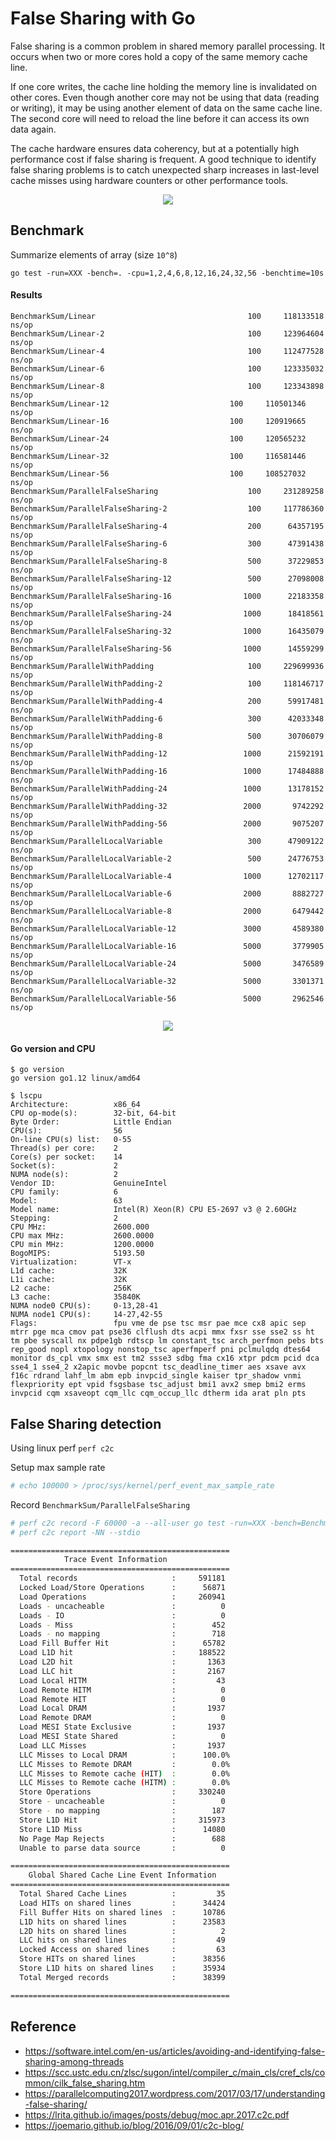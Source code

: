 # False Sharing with Go

False sharing is a common problem in shared memory parallel processing. It occurs when two or more cores hold a copy of the same memory cache line.

If one core writes, the cache line holding the memory line is invalidated on other cores. Even though another core may not be using that data (reading or writing), it may be using another element of data on the same cache line. The second core will need to reload the line before it can access its own data again.

The cache hardware ensures data coherency, but at a potentially high performance cost if false sharing is frequent. A good technique to identify false sharing problems is to catch unexpected sharp increases in last-level cache misses using hardware counters or other performance tools.

<p align="center"><img src="https://github.com/furdarius/gofalsesharing/blob/master/schema.svg"></p>

## Benchmark
Summarize elements of array (size `10^8`)

```
go test -run=XXX -bench=. -cpu=1,2,4,6,8,12,16,24,32,56 -benchtime=10s
```
#### Results
```
BenchmarkSum/Linear            	                     100	 118133518 ns/op
BenchmarkSum/Linear-2          	                     100	 123964604 ns/op
BenchmarkSum/Linear-4          	                     100	 112477528 ns/op
BenchmarkSum/Linear-6          	                     100	 123335032 ns/op
BenchmarkSum/Linear-8          	                     100	 123343898 ns/op
BenchmarkSum/Linear-12          	             100	 110501346 ns/op
BenchmarkSum/Linear-16          	             100	 120919665 ns/op
BenchmarkSum/Linear-24          	             100	 120565232 ns/op
BenchmarkSum/Linear-32          	             100	 116581446 ns/op
BenchmarkSum/Linear-56          	             100	 108527032 ns/op
BenchmarkSum/ParallelFalseSharing            	     100	 231289258 ns/op
BenchmarkSum/ParallelFalseSharing-2          	     100	 117786360 ns/op
BenchmarkSum/ParallelFalseSharing-4          	     200	  64357195 ns/op
BenchmarkSum/ParallelFalseSharing-6          	     300	  47391438 ns/op
BenchmarkSum/ParallelFalseSharing-8          	     500	  37229853 ns/op
BenchmarkSum/ParallelFalseSharing-12         	     500	  27098008 ns/op
BenchmarkSum/ParallelFalseSharing-16         	    1000	  22183358 ns/op
BenchmarkSum/ParallelFalseSharing-24         	    1000	  18418561 ns/op
BenchmarkSum/ParallelFalseSharing-32         	    1000	  16435079 ns/op
BenchmarkSum/ParallelFalseSharing-56         	    1000	  14559299 ns/op
BenchmarkSum/ParallelWithPadding             	     100	 229699936 ns/op
BenchmarkSum/ParallelWithPadding-2           	     100	 118146717 ns/op
BenchmarkSum/ParallelWithPadding-4           	     200	  59917481 ns/op
BenchmarkSum/ParallelWithPadding-6           	     300	  42033348 ns/op
BenchmarkSum/ParallelWithPadding-8           	     500	  30706079 ns/op
BenchmarkSum/ParallelWithPadding-12          	    1000	  21592191 ns/op
BenchmarkSum/ParallelWithPadding-16          	    1000	  17484888 ns/op
BenchmarkSum/ParallelWithPadding-24          	    1000	  13178152 ns/op
BenchmarkSum/ParallelWithPadding-32          	    2000	   9742292 ns/op
BenchmarkSum/ParallelWithPadding-56          	    2000	   9075207 ns/op
BenchmarkSum/ParallelLocalVariable            	     300	  47909122 ns/op
BenchmarkSum/ParallelLocalVariable-2          	     500	  24776753 ns/op
BenchmarkSum/ParallelLocalVariable-4          	    1000	  12702117 ns/op
BenchmarkSum/ParallelLocalVariable-6          	    2000	   8882727 ns/op
BenchmarkSum/ParallelLocalVariable-8          	    2000	   6479442 ns/op
BenchmarkSum/ParallelLocalVariable-12         	    3000	   4589380 ns/op
BenchmarkSum/ParallelLocalVariable-16         	    5000	   3779905 ns/op
BenchmarkSum/ParallelLocalVariable-24         	    5000	   3476589 ns/op
BenchmarkSum/ParallelLocalVariable-32         	    5000	   3301371 ns/op
BenchmarkSum/ParallelLocalVariable-56         	    5000	   2962546 ns/op
```

<p align="center"><img src="https://docs.google.com/spreadsheets/d/e/2PACX-1vQH4D2eONdwx-z3joRZyTQjcI_mtvMQ0OJds81MY27k4J5HAFjv257Zgf1EfoyQT6qd0HraIbRP-hF0/pubchart?oid=1182271586&format=image"></p>

#### Go version and CPU
```
$ go version
go version go1.12 linux/amd64

$ lscpu 
Architecture:          x86_64
CPU op-mode(s):        32-bit, 64-bit
Byte Order:            Little Endian
CPU(s):                56
On-line CPU(s) list:   0-55
Thread(s) per core:    2
Core(s) per socket:    14
Socket(s):             2
NUMA node(s):          2
Vendor ID:             GenuineIntel
CPU family:            6
Model:                 63
Model name:            Intel(R) Xeon(R) CPU E5-2697 v3 @ 2.60GHz
Stepping:              2
CPU MHz:               2600.000
CPU max MHz:           2600.0000
CPU min MHz:           1200.0000
BogoMIPS:              5193.50
Virtualization:        VT-x
L1d cache:             32K
L1i cache:             32K
L2 cache:              256K
L3 cache:              35840K
NUMA node0 CPU(s):     0-13,28-41
NUMA node1 CPU(s):     14-27,42-55
Flags:                 fpu vme de pse tsc msr pae mce cx8 apic sep mtrr pge mca cmov pat pse36 clflush dts acpi mmx fxsr sse sse2 ss ht tm pbe syscall nx pdpe1gb rdtscp lm constant_tsc arch_perfmon pebs bts rep_good nopl xtopology nonstop_tsc aperfmperf pni pclmulqdq dtes64 monitor ds_cpl vmx smx est tm2 ssse3 sdbg fma cx16 xtpr pdcm pcid dca sse4_1 sse4_2 x2apic movbe popcnt tsc_deadline_timer aes xsave avx f16c rdrand lahf_lm abm epb invpcid_single kaiser tpr_shadow vnmi flexpriority ept vpid fsgsbase tsc_adjust bmi1 avx2 smep bmi2 erms invpcid cqm xsaveopt cqm_llc cqm_occup_llc dtherm ida arat pln pts
```

## False Sharing detection
Using linux perf `perf c2c`

Setup max sample rate
```bash 
# echo 100000 > /proc/sys/kernel/perf_event_max_sample_rate
```
Record `BenchmarkSum/ParallelFalseSharing`
```bash
# perf c2c record -F 60000 -a --all-user go test -run=XXX -bench=BenchmarkSum/ParallelFalseSharing -cpu=4 -benchtime=5s
# perf c2c report -NN --stdio

=================================================
            Trace Event Information              
=================================================
  Total records                     :     591181
  Locked Load/Store Operations      :      56871
  Load Operations                   :     260941
  Loads - uncacheable               :          0
  Loads - IO                        :          0
  Loads - Miss                      :        452
  Loads - no mapping                :        718
  Load Fill Buffer Hit              :      65782
  Load L1D hit                      :     188522
  Load L2D hit                      :       1363
  Load LLC hit                      :       2167
  Load Local HITM                   :         43
  Load Remote HITM                  :          0
  Load Remote HIT                   :          0
  Load Local DRAM                   :       1937
  Load Remote DRAM                  :          0
  Load MESI State Exclusive         :       1937
  Load MESI State Shared            :          0
  Load LLC Misses                   :       1937
  LLC Misses to Local DRAM          :      100.0%
  LLC Misses to Remote DRAM         :        0.0%
  LLC Misses to Remote cache (HIT)  :        0.0%
  LLC Misses to Remote cache (HITM) :        0.0%
  Store Operations                  :     330240
  Store - uncacheable               :          0
  Store - no mapping                :        187
  Store L1D Hit                     :     315973
  Store L1D Miss                    :      14080
  No Page Map Rejects               :        688
  Unable to parse data source       :          0

=================================================
    Global Shared Cache Line Event Information   
=================================================
  Total Shared Cache Lines          :         35
  Load HITs on shared lines         :      34424
  Fill Buffer Hits on shared lines  :      10786
  L1D hits on shared lines          :      23583
  L2D hits on shared lines          :          2
  LLC hits on shared lines          :         49
  Locked Access on shared lines     :         63
  Store HITs on shared lines        :      38356
  Store L1D hits on shared lines    :      35934
  Total Merged records              :      38399

=================================================
```

## Reference
* https://software.intel.com/en-us/articles/avoiding-and-identifying-false-sharing-among-threads
* https://scc.ustc.edu.cn/zlsc/sugon/intel/compiler_c/main_cls/cref_cls/common/cilk_false_sharing.htm
* https://parallelcomputing2017.wordpress.com/2017/03/17/understanding-false-sharing/
* https://lrita.github.io/images/posts/debug/moc.apr.2017.c2c.pdf
* https://joemario.github.io/blog/2016/09/01/c2c-blog/